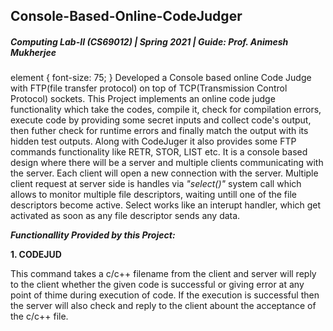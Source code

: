 ## Console-Based-Online-CodeJudger
##### Computing Lab-II (CS69012) | Spring 2021 | Guide: Prof. Animesh Mukherjee
element {
  font-size: 75;
}
Developed a Console based online Code Judge with FTP(file transfer protocol) on top of TCP(Transmission Control Protocol) sockets. This Project implements an online code judge functionality which take the codes, compile it, check for compilation errors, execute code by providing some secret inputs and collect code's output, then futher check for runtime errors and finally match the output with its hidden test outputs. Along with CodeJuger it also provides some FTP commands functionality like RETR, STOR, LIST etc. It is a console based design where there will be a server and multiple clients communicating with the server. Each client will open a new connection with the server. Multiple client request at server side is handles via *"select()"* system call which allows to monitor multiple file descriptors, waiting untill one of the file descriptors become active. Select works like an interupt handler, which get activated as soon as any file descriptor sends any data.

_**Functionallity Provided by this Project:**_

**1. CODEJUD**

This command takes a c/c++ filename from the client and server will reply to the client whether the given code is successful or giving error at any point of thime during execution of code. If the execution is successful then the server will also check and reply to the client abount the acceptance of the c/c++ file.  
